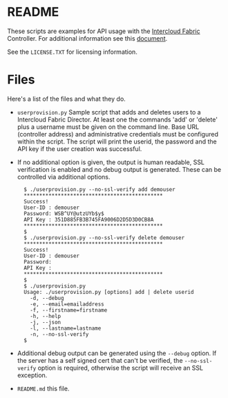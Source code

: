 # README
These scripts are examples for API usage with the [Intercloud Fabric](http://www.cisco.com/go/intercloud) Controller. For additional information see this [document](https://communities.cisco.com/community/developer/networking/cloud-and-systems-management/intercloud-fabric/blog/2015/01/23/getting-start-with-intercloud-fabric-apis).

See the `LICENSE.TXT` for licensing information.

# Files
Here's a list of the files and what they do.

* `userprovision.py` Sample script that adds and deletes users to a Intercloud Fabric Director. At least one the commands 'add' or 'delete' plus a username must be given on the command line. Base URL (controller address) and administrative credentials must be configured within the script. The script will print the userid, the password and the API key if the user creation was successful.
* If no additional option is given, the output is human readable, SSL verification is enabled  and no debug output is generated. These can be controlled via additional options. 


		$ ./userprovision.py --no-ssl-verify add demouser
		*********************************************
		Success!
		User-ID : demouser
		Password: WSB^UY@utzUYb$y$
		API Key : 351D885FB3B745FA9006D2D5D3D0CB8A
		*********************************************
	    $
	    $ ./userprovision.py --no-ssl-verify delete demouser
		*********************************************
		Success!
		User-ID : demouser
		Password: 
		API Key : 
		*********************************************
		$ 
		$ ./userprovision.py 
		Usage: ./userprovision.py [options] add | delete userid
		  -d, --debug
		  -e, --email=emailaddress
		  -f, --firstname=firstname
		  -h, --help
		  -j, --json
		  -l, --lastname=lastname
		  -n, --no-ssl-verify
		$ 

* Additional debug output can be generated using the `--debug` option. If the server has a self signed cert that can't be verified, the `--no-ssl-verify` option is required, otherwise the script will receive an SSL exception.
 
* `README.md` this file.
